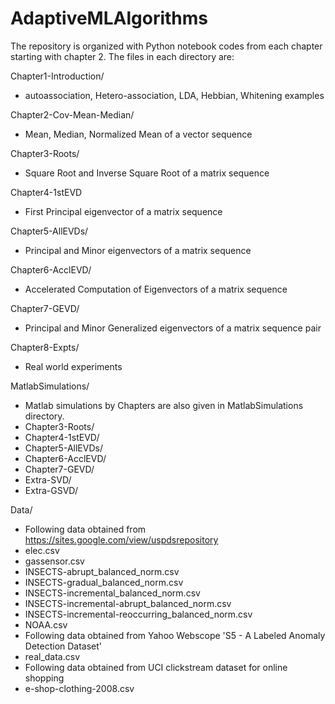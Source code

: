 # AdaptiveMLAlgorithms

The repository is organized with Python notebook codes from each chapter starting with chapter 2.
The files in each directory are:


Chapter1-Introduction/
 - autoassociation, Hetero-association, LDA, Hebbian, Whitening examples

Chapter2-Cov-Mean-Median/
 - Mean, Median, Normalized Mean of a vector sequence

Chapter3-Roots/
 - Square Root and Inverse Square Root of a matrix sequence

Chapter4-1stEVD
 - First Principal eigenvector of a matrix sequence

Chapter5-AllEVDs/
 - Principal and Minor eigenvectors of a matrix sequence

Chapter6-AcclEVD/
 - Accelerated Computation of Eigenvectors of a matrix sequence

Chapter7-GEVD/
 - Principal and Minor Generalized eigenvectors of a matrix sequence pair

Chapter8-Expts/
 - Real world experiments

MatlabSimulations/
 - Matlab simulations by Chapters are also given in MatlabSimulations directory.
 - Chapter3-Roots/
 - Chapter4-1stEVD/
 - Chapter5-AllEVDs/
 - Chapter6-AcclEVD/
 - Chapter7-GEVD/
 - Extra-SVD/
 - Extra-GSVD/

 Data/
 - Following data obtained from https://sites.google.com/view/uspdsrepository
 - elec.csv
 - gassensor.csv
 - INSECTS-abrupt_balanced_norm.csv
 - INSECTS-gradual_balanced_norm.csv
 - INSECTS-incremental_balanced_norm.csv
 - INSECTS-incremental-abrupt_balanced_norm.csv
 - INSECTS-incremental-reoccurring_balanced_norm.csv
 - NOAA.csv
 - Following data obtained from Yahoo Webscope 'S5 - A Labeled Anomaly Detection Dataset'
 - real_data.csv
 - Following data obtained from UCI clickstream dataset for online shopping
 - e-shop-clothing-2008.csv